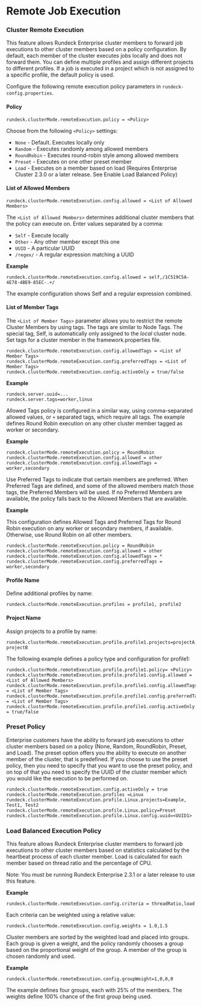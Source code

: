 # Remote Job Execution

### Cluster Remote Execution

This feature allows Rundeck Enterprise cluster members to forward job executions to
other cluster members based on a policy configuration. By default, each member
of the cluster executes jobs locally and does not forward them. You can define
multiple profiles and assign different projects to different profiles. If a job
is executed in a project which is not assigned to a specific profile, the
default policy is used.

Configure the following remote execution policy parameters in `rundeck-config.properties`.

#### Policy

```
rundeck.clusterMode.remoteExecution.policy = <Policy>
```

Choose from the following `<Policy>` settings:

- `None` - Default. Executes locally only
- `Random` - Executes randomly among allowed members
- `RoundRobin` - Executes round-robin style among allowed members
- `Preset` - Executes on one other preset member
- `Load` - Executes on a member based on load (Requires Enterprise Cluster 2.3.0 or a later release. See Enable Load Balanced Policy)

#### List of Allowed Members

```
rundeck.clusterMode.remoteExecution.config.allowed = <List of Allowed Members>
```

The `<List of Allowed Members>` determines additional cluster members that the policy can execute on. Enter values separated by a comma:

- `Self` - Execute locally
- `Other` - Any other member except this one
- `UUID` - A particular UUID
- `/regex/` - A regular expression matching a UUID

**Example**

```
rundeck.clusterMode.remoteExecution.config.allowed = self,/1C519C5A-4E78-4BE9-85EC-.+/
```

The example configuration shows Self and a regular expression combined.

#### List of Member Tags

The `<List of Member Tags>` parameter allows you to restrict the remote Cluster Members by using tags. The tags are similar to Node Tags. The special tag, Self, is automatically only assigned to the _local_ cluster node. Set tags for a cluster member in the framework.properties file.

```properties
rundeck.clusterMode.remoteExecution.config.allowedTags = <List of Member Tags>
rundeck.clusterMode.remoteExecution.config.preferredTags = <List of Member Tags>
rundeck.clusterMode.remoteExecution.config.activeOnly = true/false
```

**Example**

```properties
rundeck.server.uuid=...
rundeck.server.tags=worker,linux
```

Allowed Tags policy is configured in a similar way, using comma-separated allowed values, or `+` separated tags, which require all tags. The example defines Round Robin execution on any other cluster member tagged as worker or secondary.

**Example**

```properties
rundeck.clusterMode.remoteExecution.policy = RoundRobin
rundeck.clusterMode.remoteExecution.config.allowed = other
rundeck.clusterMode.remoteExecution.config.allowedTags = worker,secondary
```

Use Preferred Tags to indicate that certain members are preferred. When Preferred Tags are defined, and some of the allowed members match those tags, the Preferred Members will be used. If no Preferred Members are available, the policy falls back to the Allowed Members that are available.

**Example**

This configuration defines Allowed Tags and Preferred Tags for Round Robin execution on any worker or secondary members, if available. Otherwise, use Round Robin on all other members.

```properties
rundeck.clusterMode.remoteExecution.policy = RoundRobin
rundeck.clusterMode.remoteExecution.config.allowed = other
rundeck.clusterMode.remoteExecution.config.allowedTags = *
rundeck.clusterMode.remoteExecution.config.preferredTags = worker,secondary
```

#### Profile Name

Define additional profiles by name:

```properties
rundeck.clusterMode.remoteExecution.profiles = profile1, profile2
```

#### Project Name

Assign projects to a profile by name:

```properties
rundeck.clusterMode.remoteExecution.profile.profile1.projects=projectA, projectB
```

The following example defines a policy type and configuration for profile1:

```properties
rundeck.clusterMode.remoteExecution.profile.profile1.policy= <Policy>
rundeck.clusterMode.remoteExecution.profile.profile1.config.allowed = <List of Allowed Members>
rundeck.clusterMode.remoteExecution.profile.profile1.config.allowedTags = <List of Member Tags>
rundeck.clusterMode.remoteExecution.profile.profile1.config.preferredTags = <List of Member Tags>
rundeck.clusterMode.remoteExecution.profile.profile1.config.activeOnly = true/false
```

### Preset Policy

Enterprise customers have the ability to forward job executions to other cluster members based on a policy (None, Random, RoundRobin, Preset, and Load). The preset option offers you the ability to execute on another member of the cluster, that is predefined. If you choose to use the preset policy, then you need to specify that you want to use the preset policy, and on top of that you need to specify the UUID of the cluster member which you would like the execution to be performed on.

```properties
rundeck.clusterMode.remoteExecution.config.activeOnly = true
rundeck.clusterMode.remoteExecution.profiles =Linux
rundeck.clusterMode.remoteExecution.profile.Linux.projects=Example, Test1, Test2
rundeck.clusterMode.remoteExecution.profile.Linux.policy=Preset
rundeck.clusterMode.remoteExecution.profile.Linux.config.uuid=<UUID1>
```

### Load Balanced Execution Policy

This feature allows Rundeck Enterprise cluster members to forward job executions to
other cluster members based on statistics calculated by the heartbeat process
of each cluster member. Load is calculated for each member based on thread
ratio and the percentage of CPU.

Note: You must be running Rundeck Enterprise 2.3.1 or a later release to use this feature.

**Example**

```properties
rundeck.clusterMode.remoteExecution.config.criteria = threadRatio,load
```

Each criteria can be weighted using a relative value:

```properties
rundeck.clusterMode.remoteExecution.config.weights = 1.0,1.5
```

Cluster members are sorted by the weighted load and placed into groups. Each
group is given a weight, and the policy randomly chooses a group based on the
proportional weight of the group. A member of the group is chosen randomly and
used.

**Example**

```properties
rundeck.clusterMode.remoteExecution.config.groupWeight=1,0,0,0
```

The example defines four groups, each with 25% of the members. The weights define 100% chance of the first group being used.
